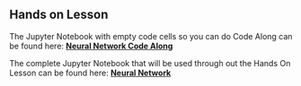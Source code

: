 <!-- # Lesson: Neural Networks -->
## Hands on Lesson

The Jupyter Notebook with empty code cells so you can do Code Along can be found here: **[Neural Network Code Along](https://github.com/data-bootcamp-v4/lessons/blob/main/11_extraweek/11.5_Neural_Network_Example.ipynb)**

The complete Jupyter Notebook that will be used through out the Hands On Lesson can be found here: **[Neural Network](https://github.com/data-bootcamp-v4/lessons/blob/main/11_extraweek/11.5_Neural_Network_Example.ipynb)**


